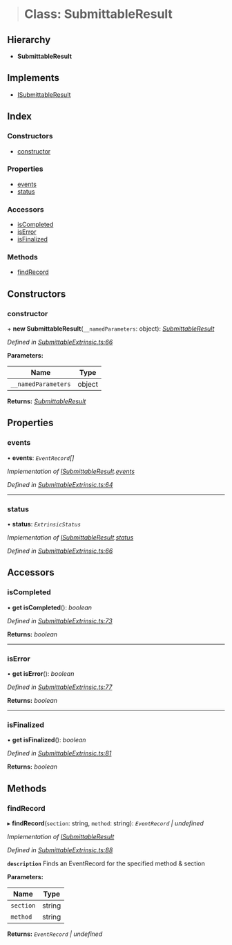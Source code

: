 > # Class: SubmittableResult

## Hierarchy

* **SubmittableResult**

## Implements

* [ISubmittableResult](../interfaces/_submittableextrinsic_.isubmittableresult.md)

## Index

### Constructors

* [constructor](_submittableextrinsic_.submittableresult.md#constructor)

### Properties

* [events](_submittableextrinsic_.submittableresult.md#events)
* [status](_submittableextrinsic_.submittableresult.md#status)

### Accessors

* [isCompleted](_submittableextrinsic_.submittableresult.md#iscompleted)
* [isError](_submittableextrinsic_.submittableresult.md#iserror)
* [isFinalized](_submittableextrinsic_.submittableresult.md#isfinalized)

### Methods

* [findRecord](_submittableextrinsic_.submittableresult.md#findrecord)

## Constructors

###  constructor

\+ **new SubmittableResult**(`__namedParameters`: object): *[SubmittableResult](_submittableextrinsic_.submittableresult.md)*

*Defined in [SubmittableExtrinsic.ts:66](https://github.com/polkadot-js/api/blob/5ee2caf/packages/api/src/SubmittableExtrinsic.ts#L66)*

**Parameters:**

Name | Type |
------ | ------ |
`__namedParameters` | object |

**Returns:** *[SubmittableResult](_submittableextrinsic_.submittableresult.md)*

## Properties

###  events

• **events**: *`EventRecord`[]*

*Implementation of [ISubmittableResult](../interfaces/_submittableextrinsic_.isubmittableresult.md).[events](../interfaces/_submittableextrinsic_.isubmittableresult.md#events)*

*Defined in [SubmittableExtrinsic.ts:64](https://github.com/polkadot-js/api/blob/5ee2caf/packages/api/src/SubmittableExtrinsic.ts#L64)*

___

###  status

• **status**: *`ExtrinsicStatus`*

*Implementation of [ISubmittableResult](../interfaces/_submittableextrinsic_.isubmittableresult.md).[status](../interfaces/_submittableextrinsic_.isubmittableresult.md#status)*

*Defined in [SubmittableExtrinsic.ts:66](https://github.com/polkadot-js/api/blob/5ee2caf/packages/api/src/SubmittableExtrinsic.ts#L66)*

## Accessors

###  isCompleted

• **get isCompleted**(): *boolean*

*Defined in [SubmittableExtrinsic.ts:73](https://github.com/polkadot-js/api/blob/5ee2caf/packages/api/src/SubmittableExtrinsic.ts#L73)*

**Returns:** *boolean*

___

###  isError

• **get isError**(): *boolean*

*Defined in [SubmittableExtrinsic.ts:77](https://github.com/polkadot-js/api/blob/5ee2caf/packages/api/src/SubmittableExtrinsic.ts#L77)*

**Returns:** *boolean*

___

###  isFinalized

• **get isFinalized**(): *boolean*

*Defined in [SubmittableExtrinsic.ts:81](https://github.com/polkadot-js/api/blob/5ee2caf/packages/api/src/SubmittableExtrinsic.ts#L81)*

**Returns:** *boolean*

## Methods

###  findRecord

▸ **findRecord**(`section`: string, `method`: string): *`EventRecord` | undefined*

*Implementation of [ISubmittableResult](../interfaces/_submittableextrinsic_.isubmittableresult.md)*

*Defined in [SubmittableExtrinsic.ts:88](https://github.com/polkadot-js/api/blob/5ee2caf/packages/api/src/SubmittableExtrinsic.ts#L88)*

**`description`** Finds an EventRecord for the specified method & section

**Parameters:**

Name | Type |
------ | ------ |
`section` | string |
`method` | string |

**Returns:** *`EventRecord` | undefined*
